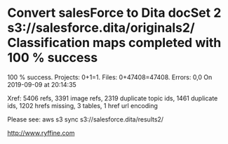 # Convert salesForce to Dita docSet 2 s3://salesforce.dita/originals2/ Classification maps completed with 100 % success

100 % success. Projects: 0+1=1.  Files: 0+47408=47408. Errors: 0,0  On 2019-09-09 at 20:14:35

Xref: 5406 refs, 3391 image refs, 2319 duplicate topic ids, 1461 duplicate ids, 1202 hrefs missing, 3 tables, 1 href url encoding

Please see: aws s3 sync s3://salesforce.dita/results2/

http://www.ryffine.com
